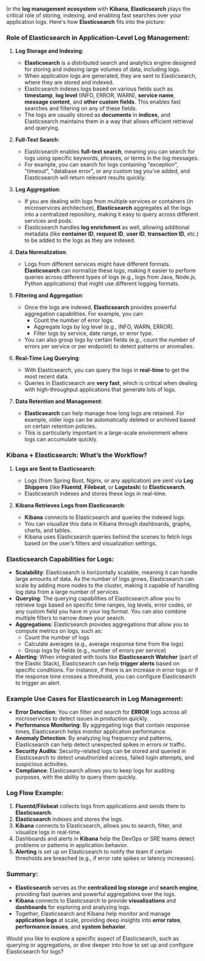 In the **log management ecosystem** with **Kibana**, **Elasticsearch** plays the critical role of storing, indexing, and enabling fast searches over your application logs. Here's how **Elasticsearch** fits into the picture:

### **Role of Elasticsearch in Application-Level Log Management**:

1. **Log Storage and Indexing**:

   - **Elasticsearch** is a distributed search and analytics engine designed for storing and indexing large volumes of data, including logs.
   - When application logs are generated, they are sent to Elasticsearch, where they are stored and indexed.
   - Elasticsearch indexes logs based on various fields such as **timestamp**, **log level** (INFO, ERROR, WARN), **service name**, **message content**, and **other custom fields**. This enables fast searches and filtering on any of these fields.
   - The logs are usually stored as **documents** in **indices**, and Elasticsearch maintains them in a way that allows efficient retrieval and querying.

2. **Full-Text Search**:

   - Elasticsearch enables **full-text search**, meaning you can search for logs using specific keywords, phrases, or terms in the log messages.
   - For example, you can search for logs containing "exception", "timeout", "database error", or any custom tag you’ve added, and Elasticsearch will return relevant results quickly.

3. **Log Aggregation**:
   - If you are dealing with logs from multiple services or containers (in microservices architecture), **Elasticsearch** aggregates all the logs into a centralized repository, making it easy to query across different services and pods.
   - Elasticsearch handles **log enrichment** as well, allowing additional metadata (like **container ID**, **request ID**, **user ID**, **transaction ID**, etc.) to be added to the logs as they are indexed.
4. **Data Normalization**:

   - Logs from different services might have different formats. **Elasticsearch** can normalize these logs, making it easier to perform queries across different types of logs (e.g., logs from Java, Node.js, Python applications) that might use different logging formats.

5. **Filtering and Aggregation**:

   - Once the logs are indexed, **Elasticsearch** provides powerful aggregation capabilities. For example, you can:
     - Count the number of error logs.
     - Aggregate logs by log level (e.g., INFO, WARN, ERROR).
     - Filter logs by service, date range, or error type.
   - You can also group logs by certain fields (e.g., count the number of errors per service or per endpoint) to detect patterns or anomalies.

6. **Real-Time Log Querying**:

   - With Elasticsearch, you can query the logs in **real-time** to get the most recent data.
   - Queries in Elasticsearch are **very fast**, which is critical when dealing with high-throughput applications that generate lots of logs.

7. **Data Retention and Management**:
   - **Elasticsearch** can help manage how long logs are retained. For example, older logs can be automatically deleted or archived based on certain retention policies.
   - This is particularly important in a large-scale environment where logs can accumulate quickly.

### **Kibana + Elasticsearch: What’s the Workflow?**

1. **Logs are Sent to Elasticsearch**:

   - Logs (from Spring Boot, Nginx, or any application) are sent via **Log Shippers** (like **Fluentd**, **Filebeat**, or **Logstash**) to **Elasticsearch**.
   - Elasticsearch indexes and stores these logs in real-time.

2. **Kibana Retrieves Logs from Elasticsearch**:
   - **Kibana** connects to Elasticsearch and queries the indexed logs.
   - You can visualize this data in Kibana through dashboards, graphs, charts, and tables.
   - Kibana uses Elasticsearch queries behind the scenes to fetch logs based on the user’s filters and visualization settings.

### **Elasticsearch Capabilities for Logs**:

- **Scalability**: Elasticsearch is horizontally scalable, meaning it can handle large amounts of data. As the number of logs grows, Elasticsearch can scale by adding more nodes to the cluster, making it capable of handling log data from a large number of services.
- **Querying**: The querying capabilities of Elasticsearch allow you to retrieve logs based on specific time ranges, log levels, error codes, or any custom field you have in your log format. You can also combine multiple filters to narrow down your search.
- **Aggregations**: Elasticsearch provides aggregations that allow you to compute metrics on logs, such as:
  - Count the number of logs
  - Calculate averages (e.g., average response time from the logs)
  - Group logs by fields (e.g., number of errors per service)
- **Alerting**: When integrated with tools like **Elasticsearch Watcher** (part of the Elastic Stack), Elasticsearch can help **trigger alerts** based on specific conditions. For instance, if there is an increase in error logs or if the response time crosses a threshold, you can configure Elasticsearch to trigger an alert.

### **Example Use Cases for Elasticsearch in Log Management**:

- **Error Detection**: You can filter and search for **ERROR** logs across all microservices to detect issues in production quickly.
- **Performance Monitoring**: By aggregating logs that contain response times, Elasticsearch helps monitor application performance.
- **Anomaly Detection**: By analyzing log frequency and patterns, Elasticsearch can help detect unexpected spikes in errors or traffic.
- **Security Audits**: Security-related logs can be stored and queried in Elasticsearch to detect unauthorized access, failed login attempts, and suspicious activities.
- **Compliance**: Elasticsearch allows you to keep logs for auditing purposes, with the ability to query them quickly.

### **Log Flow Example**:

1. **Fluentd/Filebeat** collects logs from applications and sends them to **Elasticsearch**.
2. **Elasticsearch** indexes and stores the logs.
3. **Kibana** connects to Elasticsearch, allows you to search, filter, and visualize logs in real-time.
4. Dashboards and alerts in **Kibana** help the DevOps or SRE teams detect problems or patterns in application behavior.
5. **Alerting** is set up on Elasticsearch to notify the team if certain thresholds are breached (e.g., if error rate spikes or latency increases).

### **Summary**:

- **Elasticsearch** serves as the **centralized log storage** and **search engine**, providing fast queries and powerful aggregations over the logs.
- **Kibana** connects to Elasticsearch to provide **visualizations** and **dashboards** for exploring and analyzing logs.
- Together, Elasticsearch and Kibana help monitor and manage **application logs** at scale, providing deep insights into **error rates**, **performance issues**, and **system behavior**.

Would you like to explore a specific aspect of Elasticsearch, such as querying or aggregations, or dive deeper into how to set up and configure Elasticsearch for logs?
